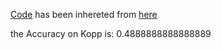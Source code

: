 [Code](https://github.com/Mehrdadghassabi/Gaokerena/blob/main/Evaluation/Step0/Acc/fa/Kopp/Untitled2.ipynb) has been inhereted from [here](https://github.com/nyuolab/MedMobile/tree/main/Evaluation)

the Accuracy on Kopp is: 0.4888888888888889
